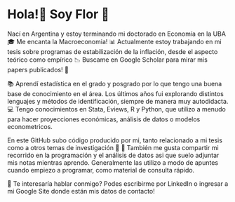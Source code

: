 # Hola!👋 Soy Flor 🌸

Nací en Argentina y estoy terminando mi doctorado en Economía en la UBA 🎓
Me encanta la Macroeconomia! 📊 Actualmente estoy trabajando en mi tesis sobre programas de estabilización de la inflación, desde el aspecto teórico como empírico 📉 
Buscame en Google Scholar para mirar mis papers publicados! 📄

📚 Aprendí estadística en el grado y posgrado por lo que tengo una buena base de conocimiento en el área. Los últimos años fui explorando distintos lenguajes y métodos de identificación, siempre de manera muy autodidacta. 
💻 Tengo conocimientos en Stata, Eviews, R y Python, que utilizo a menudo para hacer proyecciones económicas, análisis de datos o modelos econometricos.

En este GitHub subo código producido por mi, tanto relacionado a mi tesis como a otros temas de investigación 📁
📑 También me gusta compartir mi recorrido en la programación y el análisis de datos asi que suelo adjuntar mis notas mientras aprendo. Generalmente las utilizo a modo de apuntes cuando empiezo a programar, como material de consulta rápido.

💬 Te interesaría hablar conmigo? Podes escribirme por LinkedIn o ingresar a mi Google Site donde están mis datos de contacto!
